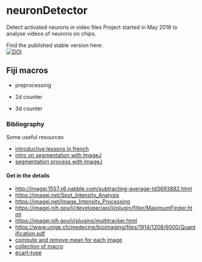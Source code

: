 # neuronDetector
Detect activated neurons in video files
Project started in May 2018 to analyse videos of neurons on chips.

Find the published stable version here:    
[![DOI](https://zenodo.org/badge/DOI/10.5281/zenodo.1400718.svg)](https://doi.org/10.5281/zenodo.1400718)

## Fiji macros

- preprocessing

- 2d counter

- 3d counter

### Bibliography

Some useful resources

- [introductive lessons in french](http://master-ivi.univ-lille1.fr/fichiers/Cours/ti-atelier-ImageJ-2009-03-18.pdf)
- [intro on segmentation with ImageJ](http://imagej.net/_images/8/87/Arganda-Carreras-Segmentation-Bioimage-course-MDC-Berlin-2016.pdf)
- [segmentation process with ImageJ](http://imagej.net/Segmentation#Preprocessing)

#### Get in the details

- http://imagej.1557.x6.nabble.com/subtracting-average-td3693882.html
- https://imagej.net/Spot_Intensity_Analysis
- https://imagej.net/Image_Intensity_Processing
- https://imagej.nih.gov/ij/developer/api/ij/plugin/filter/MaximumFinder.html
- https://imagej.nih.gov/ij/plugins/multitracker.html
- https://www.unige.ch/medecine/bioimaging/files/1914/1208/6000/Quantification.pdf
- [compute and remove mean for each image](https://imagej.nih.gov/ij/macros/SubractMeasuredBackground.txt)
- [collection of macro](http://microscopynotes.com/imagej/macros/useful_collection_v100.txt)
- [écart-type](https://fr.wikipedia.org/wiki/%C3%89cart_type)

